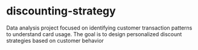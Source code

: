 # discounting-strategy
Data analysis project focused on identifying customer transaction patterns to understand card usage. The goal is to design personalized discount strategies based on customer behavior
